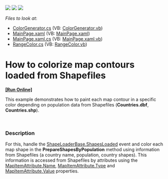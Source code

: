 <!-- default badges list -->
![](https://img.shields.io/endpoint?url=https://codecentral.devexpress.com/api/v1/VersionRange/128570810/12.2.7%2B)
[![](https://img.shields.io/badge/Open_in_DevExpress_Support_Center-FF7200?style=flat-square&logo=DevExpress&logoColor=white)](https://supportcenter.devexpress.com/ticket/details/E4590)
[![](https://img.shields.io/badge/📖_How_to_use_DevExpress_Examples-e9f6fc?style=flat-square)](https://docs.devexpress.com/GeneralInformation/403183)
<!-- default badges end -->
<!-- default file list -->
*Files to look at*:

* [ColorGenerator.cs](./CS/ColorizeMapShapes/ColorGenerator.cs) (VB: [ColorGenerator.vb](./VB/ColorizeMapShapes/ColorGenerator.vb))
* [MainPage.xaml](./CS/ColorizeMapShapes/MainPage.xaml) (VB: [MainPage.xaml](./VB/ColorizeMapShapes/MainPage.xaml))
* [MainPage.xaml.cs](./CS/ColorizeMapShapes/MainPage.xaml.cs) (VB: [MainPage.xaml.vb](./VB/ColorizeMapShapes/MainPage.xaml.vb))
* [RangeColor.cs](./CS/ColorizeMapShapes/RangeColor.cs) (VB: [RangeColor.vb](./VB/ColorizeMapShapes/RangeColor.vb))
<!-- default file list end -->
# How to colorize map contours loaded from Shapefiles
<!-- run online -->
**[[Run Online]](https://codecentral.devexpress.com/e4590)**
<!-- run online end -->


<p>This example demonstrates how to paint each map contour in a specific color depending on population data from Shapefiles (<strong>Countries.dbf</strong>, <strong>Countries.shp</strong>).</p><p><br />
</p>


<h3>Description</h3>

<p>For this, handle the <a href="http://documentation.devexpress.com/#Silverlight/DevExpressXpfMapShapeLoaderBase_ShapesLoadedtopic"><u>ShapeLoaderBase.ShapesLoaded</u></a> event and color each map shape in the <strong>PrepareShapesByPopulation</strong> method using information from Shapefiles (a country name, population, country shapes). This information is accessed from Shapefiles by attributes using the <a href="http://documentation.devexpress.com/#Silverlight/DevExpressXpfMapMapItemAttribute_Nametopic"><u>MapItemAttribute.Name</u></a>, <a href="http://documentation.devexpress.com/#Silverlight/DevExpressXpfMapMapItemAttribute_Typetopic"><u>MapItemAttribute.Type</u></a> and <a href="http://documentation.devexpress.com/#Silverlight/DevExpressXpfMapMapItemAttribute_Valuetopic"><u>MapItemAttribute.Value</u></a> properties. </p><br />


<br/>


